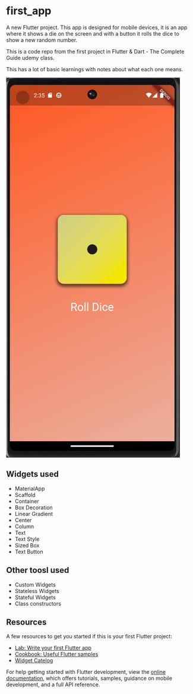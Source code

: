 # first_app

A new Flutter project.
This app is designed for mobile devices, it is an app where it shows a die on the screen and with a button it rolls the dice to show a new random number.

This is a code repo from the first project in Flutter & Dart - The Complete Guide udemy class.

This has a lot of basic learnings with notes about what each one means.

![App Screen](/assets/images/app-screen.png)

## Widgets used

- MaterialApp
- Scaffold
- Container
- Box Decoration
- Linear Gradient
- Center
- Column
- Text
- Text Style
- Sized Box
- Text Button

## Other toosl used

- Custom Widgets
- Stateless Widgets
- Stateful Widgets
- Class constructors

## Resources

A few resources to get you started if this is your first Flutter project:

- [Lab: Write your first Flutter app](https://docs.flutter.dev/get-started/codelab)
- [Cookbook: Useful Flutter samples](https://docs.flutter.dev/cookbook)
- [Widget Catelog](https://docs.flutter.dev/ui/widgets)

For help getting started with Flutter development, view the
[online documentation](https://docs.flutter.dev/), which offers tutorials,
samples, guidance on mobile development, and a full API reference.
